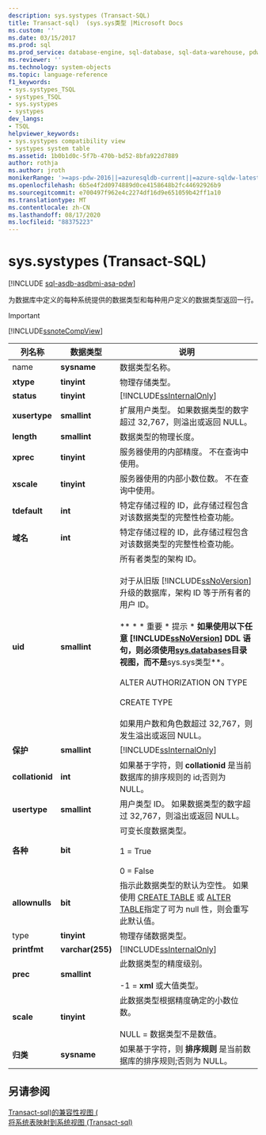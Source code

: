 ```yaml
---
description: sys.systypes (Transact-SQL)
title: Transact-sql)  (sys.sys类型 |Microsoft Docs
ms.custom: ''
ms.date: 03/15/2017
ms.prod: sql
ms.prod_service: database-engine, sql-database, sql-data-warehouse, pdw
ms.reviewer: ''
ms.technology: system-objects
ms.topic: language-reference
f1_keywords:
- sys.systypes_TSQL
- systypes_TSQL
- sys.systypes
- systypes
dev_langs:
- TSQL
helpviewer_keywords:
- sys.systypes compatibility view
- systypes system table
ms.assetid: 1b0b1d0c-5f7b-470b-bd52-8bfa922d7889
author: rothja
ms.author: jroth
monikerRange: '>=aps-pdw-2016||=azuresqldb-current||=azure-sqldw-latest||>=sql-server-2016||=sqlallproducts-allversions||>=sql-server-linux-2017||=azuresqldb-mi-current'
ms.openlocfilehash: 6b5e4f2d0974889d0ce4158648b2fc44692926b9
ms.sourcegitcommit: e700497f962e4c2274df16d9e651059b42ff1a10
ms.translationtype: MT
ms.contentlocale: zh-CN
ms.lasthandoff: 08/17/2020
ms.locfileid: "88375223"
---
```

# <a name="syssystypes-transact-sql"></a>sys.systypes (Transact-SQL)
[!INCLUDE [sql-asdb-asdbmi-asa-pdw](../../includes/applies-to-version/sql-asdb-asdbmi-asa-pdw.md)]

  为数据库中定义的每种系统提供的数据类型和每种用户定义的数据类型返回一行。  
  
> [!IMPORTANT]  
>  [!INCLUDE[ssnoteCompView](../../includes/ssnotecompview-md.md)]  
  
|列名称|数据类型|说明|  
|-----------------|---------------|-----------------|  
|name|**sysname**|数据类型名称。|  
|**xtype**|**tinyint**|物理存储类型。|  
|**status**|**tinyint**|[!INCLUDE[ssInternalOnly](../../includes/ssinternalonly-md.md)]|  
|**xusertype**|**smallint**|扩展用户类型。 如果数据类型的数字超过 32,767，则溢出或返回 NULL。|  
|**length**|**smallint**|数据类型的物理长度。|  
|**xprec**|**tinyint**|服务器使用的内部精度。 不在查询中使用。|  
|**xscale**|**tinyint**|服务器使用的内部小数位数。 不在查询中使用。|  
|**tdefault**|**int**|特定存储过程的 ID，此存储过程包含对该数据类型的完整性检查功能。|  
|**域名**|**int**|特定存储过程的 ID，此存储过程包含对该数据类型的完整性检查功能。|  
|**uid**|**smallint**|所有者类型的架构 ID。<br /><br /> 对于从旧版 [!INCLUDE[ssNoVersion](../../includes/ssnoversion-md.md)] 升级的数据库，架构 ID 等于所有者的用户 ID。<br /><br /> ** \* \* 重要 \* 提示 \* **如果使用以下任意 [!INCLUDE[ssNoVersion](../../includes/ssnoversion-md.md)] DDL 语句，则必须使用[sys.databases](../../relational-databases/system-catalog-views/sys-types-transact-sql.md)目录视图，而不是**sys.sys类型**。<br /><br /> ALTER AUTHORIZATION ON TYPE<br /><br /> CREATE TYPE<br /><br /> 如果用户数和角色数超过 32,767，则发生溢出或返回 NULL。|  
|**保护**|**smallint**|[!INCLUDE[ssInternalOnly](../../includes/ssinternalonly-md.md)]|  
|**collationid**|**int**|如果基于字符，则 **collationid** 是当前数据库的排序规则的 id;否则为 NULL。|  
|**usertype**|**smallint**|用户类型 ID。 如果数据类型的数字超过 32,767，则溢出或返回 NULL。|  
|**各种**|**bit**|可变长度数据类型。<br /><br /> 1 = True<br /><br /> 0 = False|  
|**allownulls**|**bit**|指示此数据类型的默认为空性。 如果使用 [CREATE TABLE](../../t-sql/statements/create-table-transact-sql.md) 或 [ALTER TABLE](../../t-sql/statements/alter-table-transact-sql.md)指定了可为 null 性，则会重写此默认值。|  
|type|**tinyint**|物理存储数据类型。|  
|**printfmt**|**varchar(255)**|[!INCLUDE[ssInternalOnly](../../includes/ssinternalonly-md.md)]|  
|**prec**|**smallint**|此数据类型的精度级别。<br /><br /> -1 = **xml** 或大值类型。|  
|**scale**|**tinyint**|此数据类型根据精度确定的小数位数。<br /><br /> NULL = 数据类型不是数值。|  
|**归类**|**sysname**|如果基于字符，则 **排序规则** 是当前数据库的排序规则;否则为 NULL。|  
  
## <a name="see-also"></a>另请参阅  
 [Transact-sql&#41;的兼容性视图 &#40;](~/relational-databases/system-compatibility-views/system-compatibility-views-transact-sql.md)   
 [将系统表映射到系统视图 &#40;Transact-sql&#41;](../../relational-databases/system-tables/mapping-system-tables-to-system-views-transact-sql.md)  
  
  

